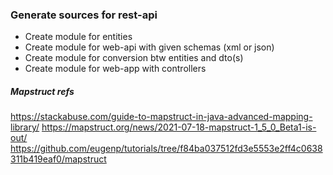 ### Generate sources for rest-api

- Create module for entities
- Create module for web-api with given schemas (xml or json)
- Create module for conversion btw entities and dto(s)
- Create module for web-app with controllers


##### Mapstruct refs
https://stackabuse.com/guide-to-mapstruct-in-java-advanced-mapping-library/
https://mapstruct.org/news/2021-07-18-mapstruct-1_5_0_Beta1-is-out/
https://github.com/eugenp/tutorials/tree/f84ba037512fd3e5553e2ff4c0638311b419eaf0/mapstruct